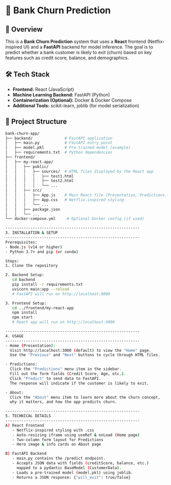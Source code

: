 # 🚀 Bank Churn Prediction

## 📌 Overview
This is a **Bank Churn Prediction** system that uses a **React** frontend (Netflix-inspired UI) and a **FastAPI** backend for model inference. The goal is to predict whether a bank customer is likely to exit (churn) based on key features such as credit score, balance, and demographics.

## 🛠 Tech Stack
- **Frontend:** React (JavaScript)
- **Machine Learning Backend:** FastAPI (Python)
- **Containerization (Optional):** Docker & Docker Compose
- **Additional Tools:** scikit-learn, joblib (for model serialization)

## 📁 Project Structure
```bash
bank-churn-app/
├── backend/              # FastAPI application
│   ├── main.py           # FastAPI entry point
│   ├── model.pkl         # Pre-trained model (example)
│   ├── requirements.txt  # Python dependencies
├── frontend/
│   ├── my-react-app/
│   │   ├── public/
│   │   │   ├── sources/  # HTML files displayed by the React app
│   │   │   │   ├── test1.html
│   │   │   │   ├── test2.html
│   │   │   │   └── ...
│   │   ├── src/
│   │   │   ├── App.js    # Main React file (Presentation, Predictions, About)
│   │   │   ├── App.css   # Netflix-inspired styling
│   │   │   └── ...
│   │   ├── package.json
│   │   └── ...
└── docker-compose.yml     # Optional Docker config (if used)

-----------------------------------------------------------
3. INSTALLATION & SETUP
-----------------------------------------------------------
Prerequisites:
- Node.js (v14 or higher)
- Python 3.7+ and pip (or conda)

Steps:
1. Clone the repository

2. Backend Setup:
   cd backend
   pip install -r requirements.txt
   uvicorn main:app --reload
   # FastAPI will run on http://localhost:8000

3. Frontend Setup:
   cd ../frontend/my-react-app
   npm install
   npm start
   # React app will run on http://localhost:3000

-----------------------------------------------------------
4. USAGE
-----------------------------------------------------------
- Home (Presentation): 
  Visit http://localhost:3000 (default) to view the "Home" page. 
  Use the "Previous" and "Next" buttons to cycle through HTML files.

- Predictions:
  Click the "Predictions" menu item in the sidebar.
  Fill out the form fields (Credit Score, Age, etc.).
  Click "Predict" to send data to FastAPI. 
  The response will indicate if the customer is likely to exit.

- About:
  Click the "About" menu item to learn more about the churn concept, 
  why it matters, and how the app predicts churn.

-----------------------------------------------------------
5. TECHNICAL DETAILS
-----------------------------------------------------------
A) React Frontend
   - Netflix-inspired styling with .css
   - Auto-resizing iframe using useRef & onLoad (Home page)
   - Two-column form layout for Predictions
   - Hero image & info cards on About page

B) FastAPI Backend
   - main.py contains the /predict endpoint.
   - Accepts JSON data with fields (creditScore, balance, etc.) 
     mapped to a pydantic BaseModel (CustomerData).
   - Loads a pre-trained model (model.pkl) using joblib.
   - Returns a JSON response: {"will_exit": true/false}
